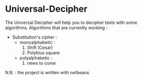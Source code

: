 # Universal-Decipher
The Universal Decipher will help you to decipher texts with some algorithms.
Algorithms that are currently working : 
  - Substitution's cipher :
    - monoalphabetic :
      1. Shift (Cesar)
      2. Polybius square
    - polyalphabetic :
      1. news to come

N.B. : the project is written with netbeans 
